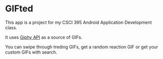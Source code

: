 # GIFted

This app is a project for my CSCI 395 Android Application Development class.

It uses [Giphy API](https://api.giphy.com/) as a source of GIFs.

You can swipe through treding GIFs, get a random reaction GIF or get your
custom GIFs with search.
